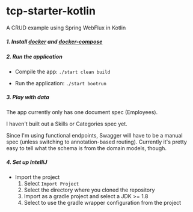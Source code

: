# tcp-starter-kotlin

A CRUD example using Spring WebFlux in Kotlin

##### 1. Install [docker](https://docs.docker.com/engine/installation/) and [docker-compose](https://docs.docker.com/compose/install/)

##### 2. Run the application

- Compile the app: `./start clean build`

- Run the application: `./start bootrun`

##### 3. Play with data

The app currently only has one document spec (Employees).

I haven't built out a Skills or Categories spec yet.

Since I'm using functional endpoints, Swagger will have to be a manual spec
(unless switching to annotation-based routing). Currently it's pretty easy to tell what the schema
is from the domain models, though.

##### 4. Set up IntelliJ
- Import the project
    1. Select `Import Project`
    2. Select the directory where you cloned the repository
    3. Import as a gradle project and select a JDK >= 1.8
    4. Select to use the gradle wrapper configuration from the project
